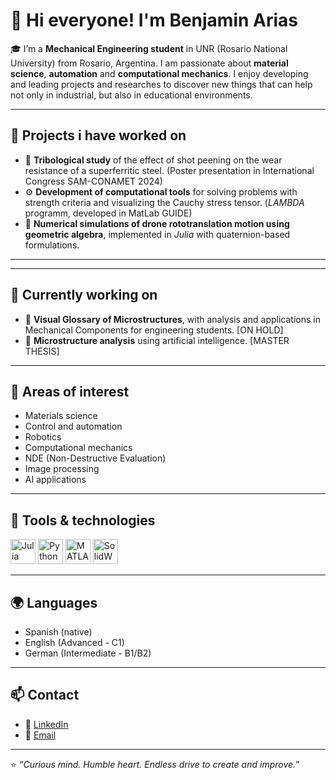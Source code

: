 # 🙌 Hi everyone! I'm Benjamin Arias

🎓 I’m a **Mechanical Engineering student** in UNR (Rosario National University) from Rosario, Argentina. I am passionate about **material science**, **automation** and **computational mechanics**. 
I enjoy developing and leading projects and researches to discover new things that can help not only in industrial, but also in educational environments.

---

## 🚀 Projects i have worked on
- 🔬 **Tribological study** of the effect of shot peening on the wear resistance of a superferritic steel. (Poster presentation in International Congress SAM-CONAMET 2024)
- ⚙️ **Development of computational tools** for solving problems with strength criteria and visualizing the Cauchy stress tensor. (*LAMBDA* programm, developed in MatLab GUIDE)
- 🧭 **Numerical simulations of drone rototranslation motion using geometric algebra**, implemented in *Julia* with quaternion-based formulations.

---

---

## 🚀 Currently working on
- 🔬 **Visual Glossary of Microstructures**, with analysis and applications in Mechanical Components for engineering students. [ON HOLD]
- 🔬 **Microstructure analysis** using artificial intelligence. [MASTER THESIS]

---

## 🧠 Areas of interest
- Materials science
- Control and automation  
- Robotics  
- Computational mechanics
- NDE (Non-Destructive Evaluation)
- Image processing  
- AI applications  

---

## 🧰 Tools & technologies
<p align="left">
  <img src="https://cdn.jsdelivr.net/gh/devicons/devicon/icons/julia/julia-original.svg" width="40" height="40" alt="Julia" />
  <img src="https://cdn.jsdelivr.net/gh/devicons/devicon/icons/python/python-original.svg" width="40" height="40" alt="Python" />
  <img src="https://cdn.jsdelivr.net/gh/devicons/devicon/icons/matlab/matlab-original.svg" width="40" height="40" alt="MATLAB" />
  <img src="https://cdn.jsdelivr.net/gh/devicons/devicon/icons/solidworks/solidworks-original.svg" width="40" height="40" alt="SolidWorks" />
</p>

---

## 🌍 Languages
- Spanish (native)  
- English (Advanced - C1)  
- German (Intermediate - B1/B2)  

---

## 📫 Contact
- 💼 [LinkedIn](https://www.linkedin.com/in/yourprofile/)  
- 📧 [Email](mailto:youremail@example.com)  

---

⭐ *“Curious mind. Humble heart. Endless drive to create and improve.”*



<!--
**benjaminarias2000/benjaminarias2000** is a ✨ _special_ ✨ repository because its `README.md` (this file) appears on your GitHub profile.

Here are some ideas to get you started:

- 🔭 I’m currently working on ...
- 🌱 I’m currently learning ...
- 👯 I’m looking to collaborate on ...
- 🤔 I’m looking for help with ...
- 💬 Ask me about ...
- 📫 How to reach me: ...
- 😄 Pronouns: ...
- ⚡ Fun fact: ...
-->
